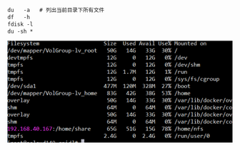 ```shell
du   -a   # 列出当前目录下所有文件
df   -h
fdisk -l
du -sh *
```

![1565533432604](1565533432604.png)

